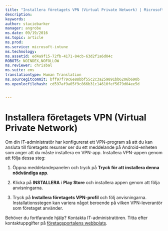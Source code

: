 ```yaml
---
title: "Installera företagets VPN (Virtual Private Network) | Microsoft Intune"
description: 
keywords: 
author: staciebarker
manager: angrobe
ms.date: 09/19/2016
ms.topic: article
ms.prod: 
ms.service: microsoft-intune
ms.technology: 
ms.assetid: ed4a9f15-72fb-4171-84cb-63d2f1a6d04c
ROBOTS: NOINDEX,NOFOLLOW
ms.reviewer: chrisbal
ms.suite: ems
translationtype: Human Translation
ms.sourcegitcommit: bff97f79c6e88bbf55c2c3a259891bb6206b690b
ms.openlocfilehash: cd597af9a05f9c866b31c14610fef5679d04ee5d


---
```



# Installera företagets VPN (Virtual Private Network)

Om din IT-administratör har konfigurerat ett VPN-program så att du kan ansluta till företagets resurser ser du ett meddelande på Android-enheten som anger att du måste installera en VPN-app. Installera VPN-appen genom att följa dessa steg:

1.  Öppna meddelandepanelen och tryck på **Tryck för att installera denna nödvändiga app**.

2.  Klicka på **INSTALLERA** i **Play Store** och installera appen genom att följa anvisningarna.

3.  Tryck på **Installera företagets VPN-profil** och följ anvisningarna. Installationsstegen kan variera något beroende på vilken VPN-leverantör som företaget använder.



Behöver du fortfarande hjälp? Kontakta IT-administratören. Titta efter kontaktuppgifter på [företagsportalens webbplats](http://portal.manage.microsoft.com).





<!--HONumber=Sep16_HO3-->


